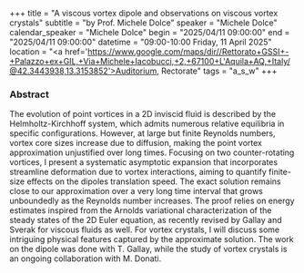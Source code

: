 +++
title = "A viscous vortex dipole and observations on viscous vortex crystals"
subtitle = "by Prof. Michele Dolce"
speaker = "Michele Dolce"
calendar_speaker = "Michele Dolce"
begin = "2025/04/11  09:00:00"
end = "2025/04/11  09:00:00"
datetime = "09:00-10:00 Friday, 11 April 2025"
location = "<a href='https://www.google.com/maps/dir//Rettorato+GSSI+-+Palazzo+ex+GIL,+Via+Michele+Iacobucci,+2,+67100+L'Aquila+AQ,+Italy/@42.3443938,13.3153852'>Auditorium, Rectorate</a>"
tags = "a_s_w"
+++

### Abstract
The evolution of point vortices in a 2D inviscid fluid is described by the Helmholtz-Kirchhoff system, which admits numerous relative equilibria in specific configurations. However, at large but finite Reynolds numbers, vortex core sizes increase due to diffusion, making the point vortex approximation unjustified over long times. Focusing on two counter-rotating vortices, I present a systematic asymptotic expansion that incorporates streamline deformation due to vortex interactions, aiming to quantify finite-size effects on the dipoles translation speed. The exact solution remains close to our approximation over a very long time interval that grows unboundedly as the Reynolds number increases. The proof relies on energy estimates inspired from the Arnolds variational characterization of the steady states of the 2D Euler equation, as recently revised by Gallay
and Sverak for viscous fluids as well. For vortex crystals, I will discuss some intriguing physical features captured by the approximate solution. The work on the dipole was done
with T. Gallay, while the study of vortex crystals is an ongoing collaboration with M. Donati.
